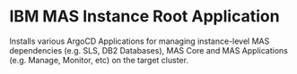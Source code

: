 IBM MAS Instance Root Application
===============================================================================
Installs various ArgoCD Applications for managing instance-level MAS dependencies (e.g. SLS, DB2 Databases), MAS Core and MAS Applications (e.g. Manage, Monitor, etc) on the target cluster.